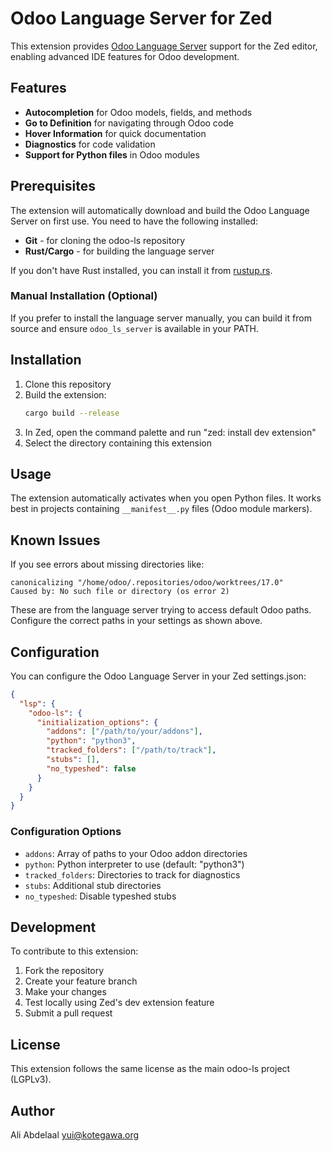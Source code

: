 # Odoo Language Server for Zed

This extension provides [Odoo Language Server](https://github.com/odoo/odoo-ls) support for the Zed editor, enabling advanced IDE features for Odoo development.

## Features

- **Autocompletion** for Odoo models, fields, and methods
- **Go to Definition** for navigating through Odoo code
- **Hover Information** for quick documentation
- **Diagnostics** for code validation
- **Support for Python files** in Odoo modules

## Prerequisites

The extension will automatically download and build the Odoo Language Server on first use. You need to have the following installed:

- **Git** - for cloning the odoo-ls repository
- **Rust/Cargo** - for building the language server

If you don't have Rust installed, you can install it from [rustup.rs](https://rustup.rs/).

### Manual Installation (Optional)

If you prefer to install the language server manually, you can build it from source and ensure `odoo_ls_server` is available in your PATH.

## Installation

1. Clone this repository
2. Build the extension:
   ```bash
   cargo build --release
   ```
3. In Zed, open the command palette and run "zed: install dev extension"
4. Select the directory containing this extension

## Usage

The extension automatically activates when you open Python files. It works best in projects containing `__manifest__.py` files (Odoo module markers).

## Known Issues

If you see errors about missing directories like:
```
canonicalizing "/home/odoo/.repositories/odoo/worktrees/17.0"
Caused by: No such file or directory (os error 2)
```

These are from the language server trying to access default Odoo paths. Configure the correct paths in your settings as shown above.

## Configuration

You can configure the Odoo Language Server in your Zed settings.json:

```json
{
  "lsp": {
    "odoo-ls": {
      "initialization_options": {
        "addons": ["/path/to/your/addons"],
        "python": "python3",
        "tracked_folders": ["/path/to/track"],
        "stubs": [],
        "no_typeshed": false
      }
    }
  }
}
```

### Configuration Options

- `addons`: Array of paths to your Odoo addon directories
- `python`: Python interpreter to use (default: "python3")
- `tracked_folders`: Directories to track for diagnostics
- `stubs`: Additional stub directories
- `no_typeshed`: Disable typeshed stubs

## Development

To contribute to this extension:

1. Fork the repository
2. Create your feature branch
3. Make your changes
4. Test locally using Zed's dev extension feature
5. Submit a pull request

## License

This extension follows the same license as the main odoo-ls project (LGPLv3).

## Author

Ali Abdelaal <yui@kotegawa.org>